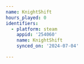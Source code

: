 ```yaml
---
name: KnightShift
hours_played: 0
identifiers:
  - platform: steam
    appid: '254060'
    name: KnightShift
    synced_on: '2024-07-04'

---
```

